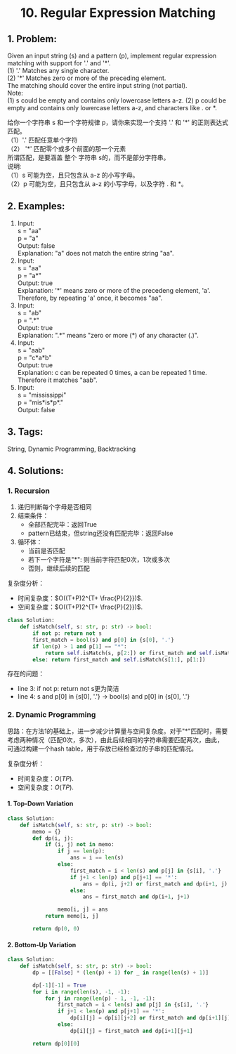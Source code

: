 # <p align="center">10. Regular Expression Matching</p>

## 1. Problem:
Given an input string (s) and a pattern (p), implement regular expression matching with support for '.' and '\*'.  
(1)  '.' Matches any single character.  
(2)  '\*' Matches zero or more of the preceding element.    
The matching should cover the entire input string (not partial).  
Note:    
(1) s could be empty and contains only lowercase letters a-z.
(2) p could be empty and contains only lowercase letters a-z, and characters like . or *.


给你一个字符串 s 和一个字符规律 p，请你来实现一个支持 '.' 和 '\*' 的正则表达式匹配。  
（1）'.' 匹配任意单个字符  
（2） '\*' 匹配零个或多个前面的那一个元素  
所谓匹配，是要涵盖 整个 字符串 s的，而不是部分字符串。  
说明:  
（1）s 可能为空，且只包含从 a-z 的小写字母。  
（2）p 可能为空，且只包含从 a-z 的小写字母，以及字符 . 和 *。

## 2. Examples:
1. Input:  
s = "aa"  
p = "a"  
Output: false  
Explanation: "a" does not match the entire string "aa".  
2. Input:  
s = "aa"  
p = "a\*"  
Output: true  
Explanation: '\*' means zero or more of the precedeng element, 'a'. Therefore, by repeating 'a' once, it becomes "aa".  
3. Input:  
s = "ab"  
p = ".\*"  
Output: true  
Explanation: ".\*" means "zero or more (\*) of any character (.)".
4. Input:  
s = "aab"  
p = "c\*a\*b"  
Output: true  
Explanation: c can be repeated 0 times, a can be repeated 1 time. Therefore it matches "aab".
5. Input:  
s = "mississippi"  
p = "mis\*is\*p\*."  
Output: false  

## 3. Tags:
String, Dynamic Programming, Backtracking

## 4. Solutions:

### 1. Recursion

1. 递归判断每个字母是否相同
2. 结束条件：
    - 全部匹配完毕：返回True
    - pattern已结束，但string还没有匹配完毕：返回False
3. 循环体：
    - 当前是否匹配
    - 若下一个字符是"\*": 则当前字符匹配0次，1次或多次
    - 否则，继续后续的匹配

复杂度分析：
- 时间复杂度：$O((T+P)2^{T+ \frac{P}{2}})$.
- 空间复杂度：$O((T+P)2^{T+ \frac{P}{2}})$.


```python
class Solution:
    def isMatch(self, s: str, p: str) -> bool:
        if not p: return not s        
        first_match = bool(s) and p[0] in {s[0], '.'}  
        if len(p) > 1 and p[1] == "*":
            return self.isMatch(s, p[2:]) or first_match and self.isMatch(s[1:], p)
        else: return first_match and self.isMatch(s[1:], p[1:])        
```

存在的问题：
- line 3: if not p: return not s更为简洁
- line 4: s and p[0] in {s[0], '.'} $\to$ bool(s) and p[0] in {s[0], '.'}

### 2. Dynamic Programming

思路：在方法1的基础上，进一步减少计算量与空间复杂度。对于"\*"匹配时，需要考虑两种情况（匹配0次，多次），由此后续相同的字符串需要匹配两次，由此，可通过构建一个hash table，用于存放已经检查过的子串的匹配情况。

复杂度分析：
- 时间复杂度：$O(TP)$.
- 空间复杂度：$O(TP)$.

#### 1. Top-Down Variation 

```python
class Solution:
    def isMatch(self, s: str, p: str) -> bool:
        memo = {}
        def dp(i, j):
            if (i, j) not in memo:
                if j == len(p):
                    ans = i == len(s)
                else:
                    first_match = i < len(s) and p[j] in {s[i], '.'}
                    if j+1 < len(p) and p[j+1] == '*':
                        ans = dp(i, j+2) or first_match and dp(i+1, j)
                    else:
                        ans = first_match and dp(i+1, j+1)

                memo[i, j] = ans
            return memo[i, j]

        return dp(0, 0)  
```

#### 2. Bottom-Up Variation

```python
class Solution:
    def isMatch(self, s: str, p: str) -> bool:
        dp = [[False] * (len(p) + 1) for _ in range(len(s) + 1)]

        dp[-1][-1] = True
        for i in range(len(s), -1, -1):
            for j in range(len(p) - 1, -1, -1):
                first_match = i < len(s) and p[j] in {s[i], '.'}
                if j+1 < len(p) and p[j+1] == '*':
                    dp[i][j] = dp[i][j+2] or first_match and dp[i+1][j]
                else:
                    dp[i][j] = first_match and dp[i+1][j+1]

        return dp[0][0]    
```
